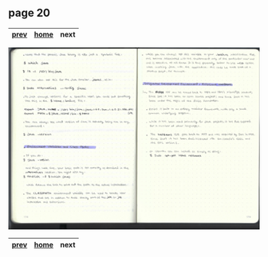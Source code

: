 ## page 20
| [prev](./page_19.md) |  [home](../README.md) | next |
|----------------------|-----------------------|----------------------|

![img](../images/photo_20.jpg)

| [prev](./page_19.md) |  [home](../README.md) | next |
|----------------------|-----------------------|----------------------|
